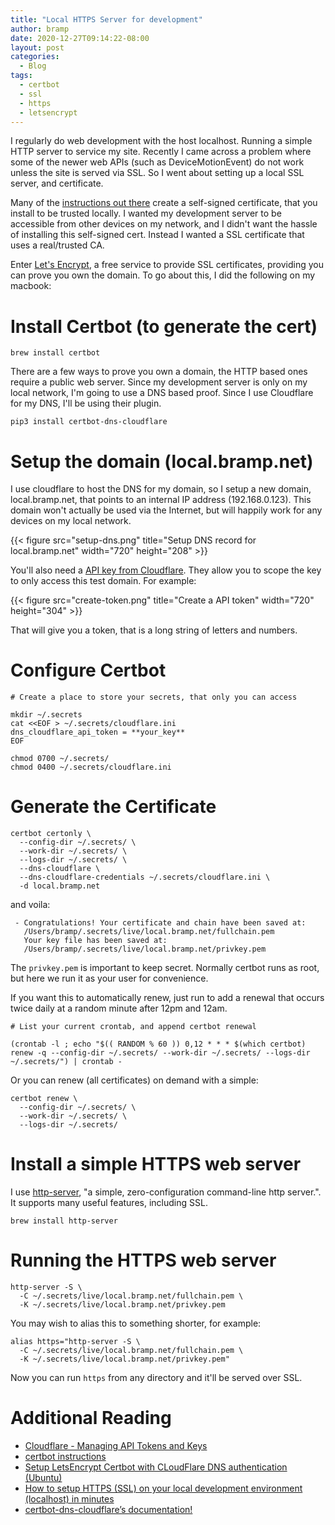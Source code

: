 ```yaml
---
title: "Local HTTPS Server for development"
author: bramp
date: 2020-12-27T09:14:22-08:00
layout: post
categories:
  - Blog
tags:
  - certbot
  - ssl
  - https
  - letsencrypt
---
```



I regularly do web development with the host localhost. Running a simple HTTP server to service my site. Recently I came across a problem where some of the newer web APIs (such as DeviceMotionEvent) do not work unless the site is served via SSL. So I went about setting up a local SSL server, and certificate.

Many of the [instructions out there](https://matthewhoelter.com/2019/10/21/how-to-setup-https-on-your-local-development-environment-localhost-in-minutes.html) create a self-signed certificate, that you install to be trusted locally. I wanted my development server to be accessible from other devices on my network, and I didn't want the hassle of installing this self-signed cert. Instead I wanted a SSL certificate that uses a real/trusted CA.

Enter [Let's Encrypt](https://letsencrypt.org/), a free service to provide SSL certificates, providing you can prove you own the domain. To go about this, I did the following on my macbook:

# Install Certbot (to generate the cert)

```shell
brew install certbot
```

There are a few ways to prove you own a domain, the HTTP based ones require a public web server. Since my development server is only on my local network, I'm going to use a DNS based proof. Since I use Cloudflare for my DNS, I'll be using their plugin.

```shell
pip3 install certbot-dns-cloudflare
```

# Setup the domain (local.bramp.net)

I use cloudflare to host the DNS for my domain, so I setup a new domain, local.bramp.net, that points to an internal IP address (192.168.0.123). This domain won't actually be used via the Internet, but will happily work for any devices on my local network.

{{< figure src="setup-dns.png" title="Setup DNS record for local.bramp.net" width="720" height="208" >}}

You'll also need a [API key from Cloudflare](https://support.cloudflare.com/hc/en-us/articles/200167836-Where-do-I-find-my-Cloudflare-API-key-
). They allow you to scope the key to only access this test domain. For example:

{{< figure src="create-token.png" title="Create a API token" width="720" height="304" >}}

That will give you a token, that is a long string of letters and numbers.

# Configure Certbot

```shell
# Create a place to store your secrets, that only you can access

mkdir ~/.secrets
cat <<EOF > ~/.secrets/cloudflare.ini
dns_cloudflare_api_token = **your_key**
EOF

chmod 0700 ~/.secrets/
chmod 0400 ~/.secrets/cloudflare.ini
```

# Generate the Certificate

```shell
certbot certonly \
  --config-dir ~/.secrets/ \
  --work-dir ~/.secrets/ \
  --logs-dir ~/.secrets/ \
  --dns-cloudflare \
  --dns-cloudflare-credentials ~/.secrets/cloudflare.ini \
  -d local.bramp.net
```

and voila:

```
 - Congratulations! Your certificate and chain have been saved at:
   /Users/bramp/.secrets/live/local.bramp.net/fullchain.pem
   Your key file has been saved at:
   /Users/bramp/.secrets/live/local.bramp.net/privkey.pem
```

The `privkey.pem` is important to keep secret. Normally certbot runs as root, but here we run it as your user for convenience.

If you want this to automatically renew, just run to add a renewal that occurs twice daily at a random minute after 12pm and 12am.

```shell
# List your current crontab, and append certbot renewal

(crontab -l ; echo "$(( RANDOM % 60 )) 0,12 * * * $(which certbot) renew -q --config-dir ~/.secrets/ --work-dir ~/.secrets/ --logs-dir ~/.secrets/") | crontab -
```

Or you can renew (all certificates) on demand with a simple:

```
certbot renew \
  --config-dir ~/.secrets/ \
  --work-dir ~/.secrets/ \
  --logs-dir ~/.secrets/
```

# Install a simple HTTPS web server

I use [http-server](https://github.com/http-party/http-server), "a simple, zero-configuration command-line http server.". It supports many useful features, including SSL. 

```shell
brew install http-server
```

# Running the HTTPS web server

```shell
http-server -S \
  -C ~/.secrets/live/local.bramp.net/fullchain.pem \
  -K ~/.secrets/live/local.bramp.net/privkey.pem
```

You may wish to alias this to something shorter, for example:

```shell
alias https="http-server -S \
  -C ~/.secrets/live/local.bramp.net/fullchain.pem \
  -K ~/.secrets/live/local.bramp.net/privkey.pem"
```

Now you can run `https` from any directory and it'll be served over SSL.

# Additional Reading

* [Cloudflare - Managing API Tokens and Keys](https://support.cloudflare.com/hc/en-us/articles/200167836-Where-do-I-find-my-Cloudflare-API-key-)
* [certbot instructions](https://certbot.eff.org/lets-encrypt/osx-other)
* [Setup LetsEncrypt Certbot with CLoudFlare DNS authentication (Ubuntu)](https://mangolassi.it/topic/18355/setup-letsencrypt-certbot-with-cloudflare-dns-authentication-ubuntu/2)
* [How to setup HTTPS (SSL) on your local development environment (localhost) in minutes](https://matthewhoelter.com/2019/10/21/how-to-setup-https-on-your-local-development-environment-localhost-in-minutes.html)
* [certbot-dns-cloudflare’s documentation!](https://certbot-dns-cloudflare.readthedocs.io/en/stable/)

